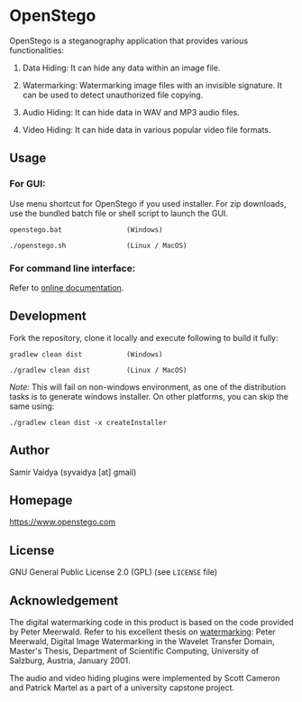 # OpenStego
OpenStego is a steganography application that provides various functionalities:

1. Data Hiding: It can hide any data within an image file.

2. Watermarking: Watermarking image files with an invisible signature. It can be used to detect unauthorized file copying.

3. Audio Hiding: It can hide data in WAV and MP3 audio files.

4. Video Hiding: It can hide data in various popular video file formats.

## Usage

### For GUI:
Use menu shortcut for OpenStego if you used installer. For zip downloads, use the bundled batch file or shell script to launch the GUI.
```
openstego.bat                (Windows)
```
```
./openstego.sh               (Linux / MacOS)
```

### For command line interface:
Refer to [online documentation](https://www.openstego.com/cmdline.html).

## Development
Fork the repository, clone it locally and execute following to build it fully:
```
gradlew clean dist           (Windows)
```
```
./gradlew clean dist         (Linux / MacOS)
```
*Note:* This will fail on non-windows environment, as one of the distribution tasks is to generate windows installer. On other platforms, you can skip the same using:
```
./gradlew clean dist -x createInstaller
```

## Author
Samir Vaidya (syvaidya [at] gmail)

## Homepage
https://www.openstego.com

## License
GNU General Public License 2.0 (GPL) (see ```LICENSE``` file)

## Acknowledgement
The digital watermarking code in this product is based on the code provided by Peter Meerwald. Refer to his excellent thesis on [watermarking](http://www.cosy.sbg.ac.at/~pmeerw/Watermarking/): Peter Meerwald, Digital Image Watermarking in the Wavelet Transfer Domain, Master's Thesis, Department of Scientific Computing, University of Salzburg, Austria, January 2001.

The audio and video hiding plugins were implemented by Scott Cameron and Patrick Martel as a part of a university capstone project.
